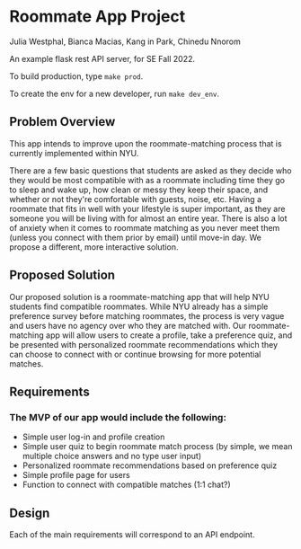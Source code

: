 # Roommate App Project
Julia Westphal, Bianca Macias, Kang in Park, Chinedu Nnorom


An example flask rest API server, for SE Fall 2022.

To build production, type `make prod`.

To create the env for a new developer, run `make dev_env`.


## Problem Overview
This app intends to improve upon the roommate-matching process that is currently implemented within NYU. 

There are a few basic questions that students are asked as they decide who they would be most compatible with as a roommate including time they go to sleep and wake up, how clean or messy they keep their space, and whether or not they're comfortable with guests, noise, etc. Having a roommate that fits in well with your lifestyle is super important, as they are someone you will be living with for almost an entire year. There is also a lot of anxiety when it comes to roommate matching as you never meet them (unless you connect with them prior by email) until move-in day. We propose a different, more interactive solution.


## Proposed Solution
Our proposed solution is a roommate-matching app that will help NYU students find compatible roommates. While NYU already has a simple preference survey before matching roommates, the process is very vague and users have no agency over who they are matched with. Our roommate-matching app will allow users to create a profile, take a preference quiz, and be presented with personalized roommate recommendations which they can choose to connect with or continue browsing for more potential matches.


## Requirements
### The MVP of our app would include the following:

* Simple user log-in and profile creation
* Simple user quiz to begin roommate match process (by simple, we mean multiple choice answers and no type user input)
* Personalized roommate recommendations based on preference quiz
* Simple profile page for users
* Function to connect with compatible matches (1:1 chat?)


## Design
Each of the main requirements will correspond to an API endpoint.
